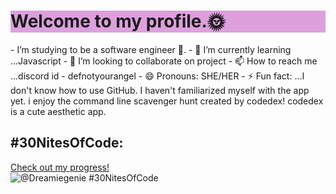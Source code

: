 <h1 style='background-color: plum;'>Welcome to my profile.🌞</h1>
-  I’m studying to be a software engineer 👀.
- 🌱 I’m currently learning ...Javascript
- 💞️ I’m looking to collaborate on project
- 📫 How to reach me ...discord id - defnotyourangel
- 😄 Pronouns: SHE/HER
- ⚡ Fun fact: ...I don't know how to use GitHub. I haven't familiarized myself with the app yet.
i enjoy the command line scavenger hunt created by codedex! codedex is a cute aesthetic app.

<!---
dreamiegenie/dreamiegenie is a ✨ special ✨ repository because its `README.md` (this file) appears on your GitHub profile.
You can click the Preview link to take a look at your changes.
--->
## #30NitesOfCode:
  [Check out my progress!](https://www.codedex.io/@Dreamiegenie/30-nites-of-code)  
  ![@Dreamiegenie #30NitesOfCode](https://www.codedex.io/api/petStatus?user=Dreamiegenie)
